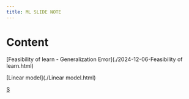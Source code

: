 ```yaml
---
title: ML SLIDE NOTE
---
```


# Content


[Feasibility of learn - Generalization Error](./2024-12-06-Feasibility of learn.html)

[Linear model](./Linear model.html)

[S](./_posts/2024-12-06-SlidesNote.html)
